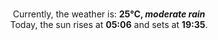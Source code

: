 <p  align="center"><br/>Currently, the weather is: <b> 25°C, <i>moderate rain</i></b></br>Today, the sun rises at <b>05:06</b> and sets at <b>19:35</b>.</p>